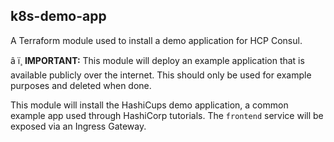 ## k8s-demo-app

A Terraform module used to install a demo application for HCP Consul.

â ï¸ **IMPORTANT:** This module will deploy an example application that is
available publicly over the internet. This should only be used for example
purposes and deleted when done.

This module will install the HashiCups demo application, a common example app
used through HashiCorp tutorials. The `frontend` service will be exposed via an
Ingress Gateway.

